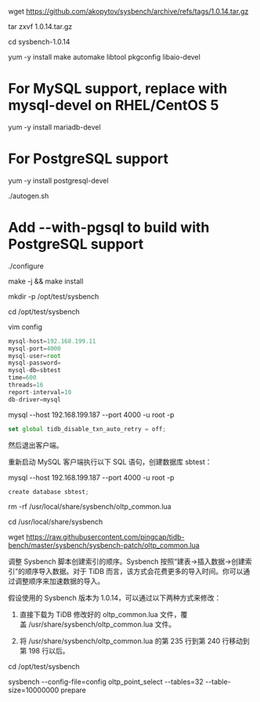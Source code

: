 wget https://github.com/akopytov/sysbench/archive/refs/tags/1.0.14.tar.gz



tar zxvf 1.0.14.tar.gz



cd sysbench-1.0.14



yum -y install make automake libtool pkgconfig libaio-devel

# For MySQL support, replace with mysql-devel on RHEL/CentOS 5

yum -y install mariadb-devel

# For PostgreSQL support

yum -y install postgresql-devel





./autogen.sh
# Add --with-pgsql to build with PostgreSQL support
./configure

make -j && make install





mkdir -p /opt/test/sysbench



cd /opt/test/sysbench



vim config



```javascript
mysql-host=192.168.199.11
mysql-port=4000
mysql-user=root
mysql-password=
mysql-db=sbtest
time=600
threads=16
report-interval=10
db-driver=mysql
```





mysql --host 192.168.199.187 --port 4000 -u root -p



```javascript
set global tidb_disable_txn_auto_retry = off;
```



然后退出客户端。

重新启动 MySQL 客户端执行以下 SQL 语句，创建数据库 sbtest：



mysql --host 192.168.199.187 --port 4000 -u root -p

```javascript
create database sbtest;
```



rm -rf /usr/local/share/sysbench/oltp_common.lua



cd /usr/local/share/sysbench



wget https://raw.githubusercontent.com/pingcap/tidb-bench/master/sysbench/sysbench-patch/oltp_common.lua





调整 Sysbench 脚本创建索引的顺序。Sysbench 按照“建表->插入数据->创建索引”的顺序导入数据。对于 TiDB 而言，该方式会花费更多的导入时间。你可以通过调整顺序来加速数据的导入。

假设使用的 Sysbench 版本为 1.0.14，可以通过以下两种方式来修改：

1. 直接下载为 TiDB 修改好的 oltp_common.lua 文件，覆盖 /usr/share/sysbench/oltp_common.lua 文件。

1. 将 /usr/share/sysbench/oltp_common.lua 的第 235 行到第 240 行移动到第 198 行以后。





cd /opt/test/sysbench



sysbench --config-file=config oltp_point_select --tables=32 --table-size=10000000 prepare





